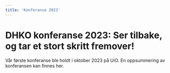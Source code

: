 ```yaml
---
title: 'Konferanse 2023'
---
```


# DHKO konferanse 2023: Ser tilbake, og tar et stort skritt fremover!
Vår første konferanse ble holdt i oktober 2023 på UiO. En oppsummering av konferansen kan finnes her.